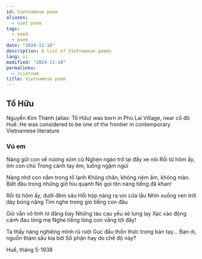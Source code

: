 ```yaml
---
id: Vietnamese poem
aliases:
  - viet poem
tags:
  - seed
  - poem
date: "2024-11-18"
description: A list of Vietnamese poems
lang: vi
modified: "2024-11-18"
permalinks:
  - /vietnam
title: Vietnamese poem
---
```


## Tố Hữu

Nguyễn Kim Thành (alias: Tố Hữu) was born in Phù Lai Village, near cố đô Huế. He was considered to be one of the frontier in contemporary Vietnamese literature

### Vú em

Nàng gửi con về nương xóm cũ
Nghẹn ngào trở lại đẩy xe nôi
Rồi từ hôm ấy, ôm con chủ
Trong cánh tay êm, luống ngậm ngùi

Nàng nhớ con nằm trong tổ lạnh
Không chăn, không nệm ấm, không màn.
Biết đâu trong những giờ hiu quạnh
Nó gọi tên nàng tiếng đã khan!

Rồi từ hôm ấy, dưới đêm sâu
Hồi hộp nàng ra vịn cửa lầu
Nhìn xuống ven trời dày bóng nặng
Tìm nghe trong gió tiếng con đâu

Gió vẫn vô tình lơ đãng bay
Những tàu cau yếu sẽ lung lay
Xạc xào động cánh đau lòng mẹ
Nghe tiếng lòng con vẳng tới đây!

Ta thấy nàng nghiêng mình rũ rượi
Gục đầu thổn thức trong bàn tay...
Bạn ơi, nguồn thảm sầu kia bởi
Số phận hay do chế độ này?

Huế, tháng 5-1938
